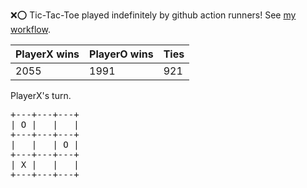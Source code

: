 :x::o: Tic-Tac-Toe played indefinitely by github action runners! See [my workflow](.github/workflows/play.yaml).

|PlayerX wins|PlayerO wins|Ties|
|-|-|-|
|2055|1991|921|

PlayerX's turn.

<pre>
+---+---+---+
| O |   |   |
+---+---+---+
|   |   | O |
+---+---+---+
| X |   |   |
+---+---+---+
</pre>